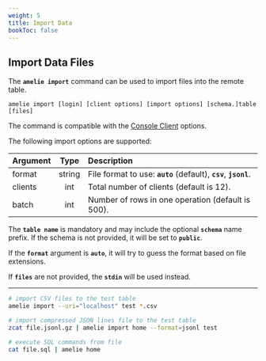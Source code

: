```yaml
---
weight: 5
title: Import Data
bookToc: false
---
```


## Import Data Files

The **`amelie import`** command can be used to import files into the remote table.

```text
amelie import [login] [client options] [import options] [schema.]table [files]
```


The command is compatible with the [Console Client](/docs/tutorial/cli) options.

The following import options are supported:

| Argument          | Type | Description |
| :---------------- |  :----:  | :----      |
| format        | string | File format to use: **`auto`** (default), **`csv`**, **`jsonl`**. |
| clients       | int | Total number of clients (default is 12). |
| batch         | int | Number of rows in one operation (default is 500). |

The **`table name`** is mandatory and may include the optional **`schema`** name prefix. If the
schema is not provided, it will be set to **`public`**.

If the **`format`** argument is **`auto`**, it will try to guess the format
based on file extensions.

If **`files`** are not provided, the **`stdin`** will be used instead.

---

```sh
# import CSV files to the test table
amelie import --uri="localhost" test *.csv

# import compressed JSON lines file to the test table
zcat file.jsonl.gz | amelie import home --format=jsonl test

# execute SQL commands from file
cat file.sql | amelie home
```
